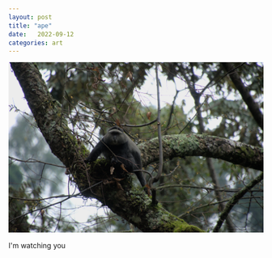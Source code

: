 ```yaml
---
layout: post
title: "ape"
date:   2022-09-12
categories: art
---
```


![ape](/img/arts/uganda/ape.jpg)

<span class='image-details'>
I'm watching you
</span>
